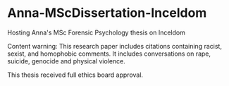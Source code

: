 # Anna-MScDissertation-Inceldom
Hosting Anna's MSc Forensic Psychology thesis on Inceldom

Content warning: This research paper includes citations containing racist, sexist, and homophobic comments. It includes conversations on rape, suicide, genocide and physical violence.

This thesis received full ethics board approval.
